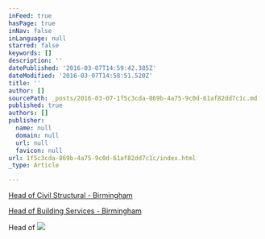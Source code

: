 ```yaml
---
inFeed: true
hasPage: true
inNav: false
inLanguage: null
starred: false
keywords: []
description: ''
datePublished: '2016-03-07T14:59:42.385Z'
dateModified: '2016-03-07T14:58:51.520Z'
title: ''
author: []
sourcePath: _posts/2016-03-07-1f5c3cda-869b-4a75-9c0d-61af82dd7c1c.md
published: true
authors: []
publisher:
  name: null
  domain: null
  url: null
  favicon: null
url: 1f5c3cda-869b-4a75-9c0d-61af82dd7c1c/index.html
_type: Article

---
```

[Head of Civil Structural - Birmingham][0]

[Head of Building Services - Birmingham][0]

Head of ![](https://the-grid-user-content.s3-us-west-2.amazonaws.com/74b88fc3-aa55-4b62-b186-35b57ffb6af4.jpg)

[0]: https://employers.indeed.com/m#jobs/view?id=38563f2bc7ee